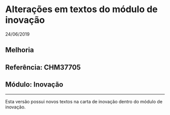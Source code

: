 # Alterações em textos do módulo de inovação
24/06/2019
## Melhoria
## Referência: CHM37705
## Módulo: Inovação
***

Esta versão possui novos textos na carta de inovação dentro do módulo de inovação.